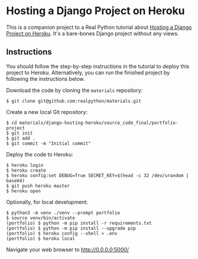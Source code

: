 # Hosting a Django Project on Heroku

This is a companion project to a Real Python tutorial about [Hosting a Django Project on Heroku](https://realpython.com/django-hosting-on-heroku/). It's a bare-bones Django project without any views.

## Instructions

You should follow the step-by-step instructions in the tutorial to deploy this project to Heroku. Alternatively, you can run the finished project by following the instructions below.

Download the code by cloning the `materials` repository:

```shell
$ git clone git@github.com:realpython/materials.git
```

Create a new local Git repository:

```shell
$ cd materials/django-hosting-heroku/source_code_final/portfolio-project
$ git init
$ git add .
$ git commit -m "Initial commit"
```

Deploy the code to Heroku:

```shell
$ heroku login
$ heroku create
$ heroku config:set DEBUG=True SECRET_KEY=$(head -c 32 /dev/urandom | base64)
$ git push heroku master
$ heroku open
```

Optionally, for local development:

```shell
$ python3 -m venv ./venv --prompt portfolio
$ source venv/bin/activate
(portfolio) $ python -m pip install -r requirements.txt
(portfolio) $ python -m pip install --upgrade pip
(portfolio) $ heroku config --shell > .env
(portfolio) $ heroku local
```

Navigate your web browser to <http://0.0.0.0:5000/>
